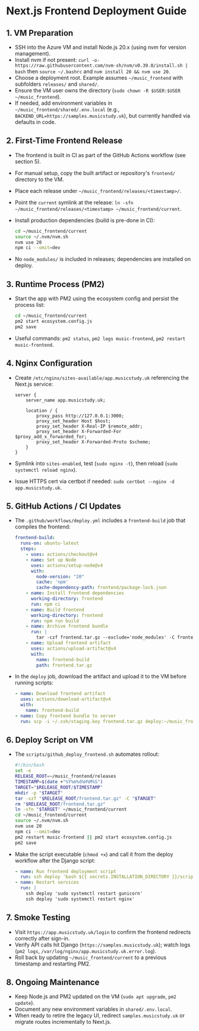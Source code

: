 <!-- frontend_deployment.md -->
<!-- Step-by-step reference for provisioning and deploying the Next.js frontend on the production VM. -->
<!-- Ensures future deploys to app.musicstudy.uk can be reproduced without missing setup steps. -->
# Next.js Frontend Deployment Guide

## 1. VM Preparation

- SSH into the Azure VM and install Node.js 20.x (using nvm for version management).
- Install nvm if not present: `curl -o- https://raw.githubusercontent.com/nvm-sh/nvm/v0.39.0/install.sh | bash` then `source ~/.bashrc` and `nvm install 20 && nvm use 20`.
- Choose a deployment root. Example assumes `~/music_frontend` with subfolders `releases/` and `shared/`.
- Ensure the VM user owns the directory (`sudo chown -R $USER:$USER ~/music_frontend`).
- If needed, add environment variables in `~/music_frontend/shared/.env.local` (e.g., `BACKEND_URL=https://samples.musicstudy.uk`), but currently handled via defaults in code.

## 2. First-Time Frontend Release

- The frontend is built in CI as part of the GitHub Actions workflow (see section 5).
- For manual setup, copy the built artifact or repository's `frontend/` directory to the VM.
- Place each release under `~/music_frontend/releases/<timestamp>/`.
- Point the `current` symlink at the release: `ln -sfn ~/music_frontend/releases/<timestamp> ~/music_frontend/current`.
- Install production dependencies (build is pre-done in CI):

  ```bash
  cd ~/music_frontend/current
  source ~/.nvm/nvm.sh
  nvm use 20
  npm ci --omit=dev
  ```

- No `node_modules/` is included in releases; dependencies are installed on deploy.

## 3. Runtime Process (PM2)

- Start the app with PM2 using the ecosystem config and persist the process list:

  ```bash
  cd ~/music_frontend/current
  pm2 start ecosystem.config.js
  pm2 save
  ```

- Useful commands: `pm2 status`, `pm2 logs music-frontend`, `pm2 restart music-frontend`.

## 4. Nginx Configuration

- Create `/etc/nginx/sites-available/app.musicstudy.uk` referencing the Next.js service:

  ```nginx
  server {
      server_name app.musicstudy.uk;

      location / {
          proxy_pass http://127.0.0.1:3000;
          proxy_set_header Host $host;
          proxy_set_header X-Real-IP $remote_addr;
          proxy_set_header X-Forwarded-For $proxy_add_x_forwarded_for;
          proxy_set_header X-Forwarded-Proto $scheme;
      }
  }
  ```

- Symlink into `sites-enabled`, test (`sudo nginx -t`), then reload (`sudo systemctl reload nginx`).
- Issue HTTPS cert via certbot if needed: `sudo certbot --nginx -d app.musicstudy.uk`.

## 5. GitHub Actions / CI Updates

- The `.github/workflows/deploy.yml` includes a `frontend-build` job that compiles the frontend:

  ```yaml
  frontend-build:
    runs-on: ubuntu-latest
    steps:
      - uses: actions/checkout@v4
      - name: Set up Node
        uses: actions/setup-node@v4
        with:
          node-version: "20"
          cache: 'npm'
          cache-dependency-path: frontend/package-lock.json
      - name: Install frontend dependencies
        working-directory: frontend
        run: npm ci
      - name: Build frontend
        working-directory: frontend
        run: npm run build
      - name: Archive frontend bundle
        run: |
          tar -czf frontend.tar.gz --exclude='node_modules' -C frontend .
      - name: Upload frontend artifact
        uses: actions/upload-artifact@v4
        with:
          name: frontend-build
          path: frontend.tar.gz
  ```

- In the `deploy` job, download the artifact and upload it to the VM before running scripts:

  ```yaml
  - name: Download frontend artifact
    uses: actions/download-artifact@v4
    with:
      name: frontend-build
  - name: Copy frontend bundle to server
    run: scp -i ~/.ssh/staging.key frontend.tar.gz deploy:~/music_frontend/releases/frontend.tar.gz
  ```

## 6. Deploy Script on VM

- The `scripts/github_deploy_frontend.sh` automates rollout:

  ```bash
  #!/bin/bash
  set -e
  RELEASE_ROOT=~/music_frontend/releases
  TIMESTAMP=$(date +"%Y%m%d%H%M%S")
  TARGET="$RELEASE_ROOT/$TIMESTAMP"
  mkdir -p "$TARGET"
  tar -xzf "$RELEASE_ROOT/frontend.tar.gz" -C "$TARGET"
  rm "$RELEASE_ROOT/frontend.tar.gz"
  ln -sfn "$TARGET" ~/music_frontend/current
  cd ~/music_frontend/current
  source ~/.nvm/nvm.sh
  nvm use 20
  npm ci --omit=dev
  pm2 restart music-frontend || pm2 start ecosystem.config.js
  pm2 save
  ```

- Make the script executable (`chmod +x`) and call it from the deploy workflow after the Django script:

  ```yaml
  - name: Run frontend deployment script
    run: ssh deploy 'bash ${{ secrets.INSTALLATION_DIRECTORY }}/scripts/github_deploy_frontend.sh'
  - name: Restart services
    run: |
      ssh deploy 'sudo systemctl restart gunicorn'
      ssh deploy 'sudo systemctl restart nginx'
  ```

## 7. Smoke Testing

- Visit `https://app.musicstudy.uk/login` to confirm the frontend redirects correctly after sign-in.
- Verify API calls hit Django (`https://samples.musicstudy.uk`); watch logs (`pm2 logs`, `/var/log/nginx/app.musicstudy.uk.error.log`).
- Roll back by updating `~/music_frontend/current` to a previous timestamp and restarting PM2.

## 8. Ongoing Maintenance

- Keep Node.js and PM2 updated on the VM (`sudo apt upgrade`, `pm2 update`).
- Document any new environment variables in `shared/.env.local`.
- When ready to retire the legacy UI, redirect `samples.musicstudy.uk` or migrate routes incrementally to Next.js.
